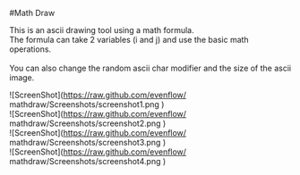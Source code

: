 #Math Draw

This is an ascii drawing tool using a math formula. <br />
The formula can take 2 variables (i and j) and use the basic math operations. <br />
 <br />
You can also change the random ascii char modifier and the size of the ascii image. <br />

![ScreenShot](https://raw.github.com/evenflow/ mathdraw/Screenshots/screenshot1.png ) <br />
![ScreenShot](https://raw.github.com/evenflow/ mathdraw/Screenshots/screenshot2.png ) <br />
![ScreenShot](https://raw.github.com/evenflow/ mathdraw/Screenshots/screenshot3.png ) <br />
![ScreenShot](https://raw.github.com/evenflow/ mathdraw/Screenshots/screenshot4.png ) <br />

